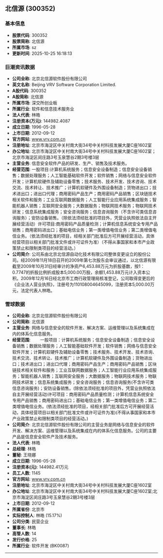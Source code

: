 ## 北信源 (300352)

### 基本信息

- **股票代码**: 300352
- **股票简称**: 北信源
- **所属市场**: sz
- **更新时间**: 2025-10-25 16:18:13

### 巨潮资讯数据

- **公司全称**: 北京北信源软件股份有限公司
- **英文名称**: Beijing VRV Software Corporation Limited.
- **A股代码**: 300352
- **A股简称**: 北信源
- **所属市场**: 深交所创业板
- **所属行业**: 软件和信息技术服务业
- **法人代表**: 林皓
- **注册资本(万元)**: 144982.4087
- **成立日期**: 1996-05-28
- **上市日期**: 2012-09-12
- **官方网站**: www.vrv.com.cn
- **注册地址**: 北京市海淀区中关村南大街34号中关村科技发展大厦C座1602室
- **办公地址**: 北京市海淀区中关村南大街34号中关村科技发展大厦C座1602室；北京市海淀区闵庄路3号玉泉慧谷2期3号楼3层
- **主营业务**: 信息安全软件产品的研发、生产、销售及技术服务。
- **经营范围**: 一股项目:计算机系统服务；信息安全设备制造；信息安全设备销售；数据处理服务；人工智能基础软件开发；软件销售；网络与信息安全软件开发；计算机软硬件及辅助设备零售；技术服务、技术开发、技术咨询、技术交流、技术转让、技术推广；计算机软硬件及外围设备制造；货物进出口；技术进出口；进出口代理；商用密码产品生产；商用密码产品销售；区块链技术相关软件和服务；工业互联网数据服务；人工智能行业应用系统集成服务；智能机器人销售；互联网安全服务；大数据服务；物联网技术服务；物联网技术研发；信息系统集成服务；安全咨询服务；信息咨询服务（不含许可类信息咨询服务）；安防设备销售。（除依法须经批准的项目外，凭营业执照依法自主开展经营活动）许可项目:商用密码产品质量检测；计算机信息系统安全专用产品销售；商用密码进出口；基础电信业务；第一类增值电信业务；第二类增值电信业务。（依法须经批准的项目，经相关部门批准后方可开展经营活动，具体经营项目以相关部门批准文件或许可证件为准）（不得从事国家和本市产业政策禁止和限制类项目的经营活动。）
- **公司简介**: 公司系由北京北信源自动化技术有限公司整体变更设立的股份公司。经2009年11月18日召开的2009年第七次股东会审议通过，以北信源有限截至2009年10月31日经审计的净资产6,453.88万元为折股基数，按1：0.7747的折股比例折成股本5,000.00万股，余额1,453.88万元计入资本公积。2009年12月16日经北京市工商行政管理局核准登记，公司取得变更后的《企业法人营业执照》，注册号为110108004645099，注册资本5,000.00万元，法定代表人林皓。

### 雪球数据

- **公司全称**: 北京北信源软件股份有限公司
- **公司简称**: 北信源
- **主营业务**: 网络与信息安全的软件开发、解决方案、运维管理以及系统集成在内的体系化信息服务。
- **经营范围**: 　　一股项目：计算机系统服务；信息安全设备制造；信息安全设备销售；数据处理服务；人工智能基础软件开发；软件销售；网络与信息安全软件开发；计算机软硬件及辅助设备零售；技术服务、技术开发、技术咨询、技术交流、技术转让、技术推广；计算机软硬件及外围设备制造；货物进出口；技术进出口；进出口代理；商用密码产品生产；商用密码产品销售；区块链技术相关软件和服务；工业互联网数据服务；人工智能行业应用系统集成服务；智能机器人销售；互联网安全服务；大数据服务；物联网技术服务；物联网技术研发；信息系统集成服务；安全咨询服务；信息咨询服务(不含许可类信息咨询服务)；安防设备销售。(除依法须经批准的项目外，凭营业执照依法自主开展经营活动)许可项目：商用密码产品质量检测；计算机信息系统安全专用产品销售；商用密码进出口；基础电信业务；第一类增值电信业务；第二类增值电信业务。(依法须经批准的项目，经相关部门批准后方可开展经营活动，具体经营项目以相关部门批准文件或许可证件为准)(不得从事国家和本市产业政策禁止和限制类项目的经营活动。)
- **公司简介**: 北京北信源软件股份有限公司的主营业务是网络与信息安全的软件开发、解决方案、运维管理以及系统集成在内的体系化信息服务。公司的主要产品是信息安全软件产及技术服务。
- **法人代表**: 林皓
- **总经理**: 林皓
- **董秘**: 王晓娜
- **成立日期**: 1996-05-28
- **注册资本(元)**: 144982.41万元
- **员工人数**: 1145
- **官方网站**: www.vrv.com.cn
- **注册地址**: 北京市海淀区中关村南大街34号中关村科技发展大厦C座1602室
- **办公地址**: 北京市海淀区中关村南大街34号中关村科技发展大厦C座1602室;北京市海淀区闵庄路3号玉泉慧谷2期3号楼3层
- **上市日期**: 2012-09-12
- **所属省份**: 北京市
- **实际控制人**: 林皓 (15.17%)
- **公司分类**: 民营企业
- **董事长**: 林皓
- **高管人数**: 14
- **发行价格**: 25
- **所属行业**: 软件开发 (BK0087)

---